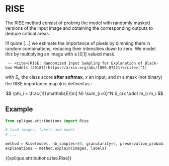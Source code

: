 # RISE

The RISE method consist of probing the model with randomly masked versions of the input image and 
obtaining the corresponding outputs to deduce critical areas.

!!! quote
    \[...] we estimate the importance of pixels by dimming them in random combinations,
    reducing their intensities down to zero. We model this by multiplying an image with a \[0,1\]
    valued mask. 
     
     -- <cite>[RISE: Randomized Input Sampling for Explanation of Black-box Models (2018)](https://arxiv.org/abs/1806.07421)</cite>[^1]


with $S_c$ the class score **after softmax**, $x$ an input, and $m$ a mask (not binary) the RISE 
importance map $\phi$ is defined as :

$$ \phi_i = \frac{1}{\mathbb{E}[m] N} \sum_{i=0}^N S_c(x \odot m_i) m_i $$

## Example

```python
from xplique.attributions import Rise

# load images, labels and model
# ...

method = Rise(model, nb_samples=80, granularity=6, preservation_probability=0.5)
explanations = method.explain(images, labels)
```

{{xplique.attributions.rise.Rise}}

[^1]: [RISE: Randomized Input Sampling for Explanation of Black-box Models (2018)](https://arxiv.org/abs/1806.07421)